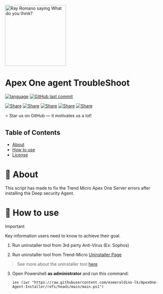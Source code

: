 <img src="https://learn.microsoft.com/pt-br/windows/msix/images/trend_micro-lightmode.png" width="200" title="Ray Romano saying What do you think?" alt="Ray Romano saying What do you think?"/>

# Apex One agent TroubleShoot
[![language](https://img.shields.io/badge/language-powershell-239120)](https://learn.microsoft.com/ru-ru/dotnet/csharp/tour-of-csharp/overview)
[![GitHub last commit](https://img.shields.io/github/last-commit/esmeraldino-lk/ApexOne-Agent-Installer)](#)

[![Share](https://img.shields.io/badge/share-000000?logo=x&logoColor=white)](https://x.com/intent/tweet?text=Check%20out%20this%20project%20on%20GitHub:%20https://github.com/esmeraldino-lk/ApexOne-Agent-Installer)
[![Share](https://img.shields.io/badge/share-1877F2?logo=facebook&logoColor=white)](https://www.facebook.com/sharer/sharer.php?u=https://github.com/esmeraldino-lk/ApexOne-Agent-Installer)
[![Share](https://img.shields.io/badge/share-0A66C2?logo=linkedin&logoColor=white)](https://www.linkedin.com/sharing/share-offsite/?url=https://github.com/esmeraldino-lk/ApexOne-Agent-Installer)
[![Share](https://img.shields.io/badge/share-FF4500?logo=reddit&logoColor=white)](https://www.reddit.com/submit?title=Check%20out%20this%20project%20on%20GitHub:%20https://github.com/esmeraldino-lk/ApexOne-Agent-Installer)
[![Share](https://img.shields.io/badge/share-0088CC?logo=telegram&logoColor=white)](https://t.me/share/url?url=https://github.com/esmeraldino-lk/ApexOne-Agent-Installer&text=Check%20out%20this%20project%20on%20GitHub)


⭐ Star us on GitHub — it motivates us a lot!


## Table of Contents
- [About](#-about)
- [How to use](#-How-to-use)
- [License](#-license)

# 🚀 About

This script has made to fix the Trend Micro Apex One Server errors after installing the Deep security Agent.

# 📝 How to use


> [!IMPORTANT]
> Key information users need to know to achieve their goal.

1. Run uninstaller tool from 3rd party Anti-Virus (Ex: Sophos)

2. Run uninstaller tool from Trend-Micro [Uninstaller Page](https://portal.xdr.trendmicro.com/index.html#/app/ves-inventory?drawer=agent-uninstaller)
> See more about the uninstaller tool [here](https://docs.trendmicro.com/en-us/documentation/article/trend-vision-one-uninstalling-agents)
3. Open Powershell **as administrator** and run this command: 

    `iex (iwr "https://raw.githubusercontent.com/esmeraldino-lk/ApexOne-Agent-Installer/refs/heads/main/main.ps1")`

